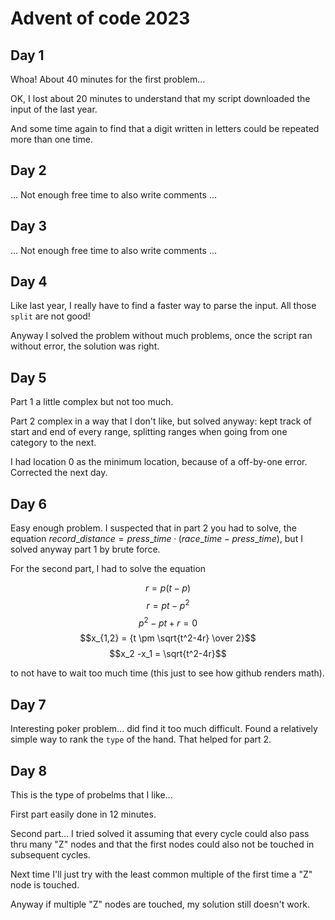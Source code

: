 # Advent of code 2023

## Day 1

Whoa! About 40 minutes for the first problem...

OK, I lost about 20 minutes to understand that my script downloaded the
input of the last year.

And some time again to find that a digit written in letters could be
repeated more than one time.

## Day 2

... Not enough free time to also write comments ...

## Day 3

... Not enough free time to also write comments ...

## Day 4

Like last year, I really have to find a faster way to parse the input.
All those `split` are not good!

Anyway I solved the problem without much problems, once the script
ran without error, the solution was right.

## Day 5

Part 1 a little complex but not too much.

Part 2 complex in a way that I don't like, but solved anyway:
kept track of start and end of every range, splitting ranges
when going from one category to the next.

I had location 0 as the minimum location, because of a off-by-one
error. Corrected the next day.

## Day 6

Easy enough problem. I suspected that in part 2 you had to solve,
the equation $record\_distance = press\_time · (race\_time - press\_time)$,
but I solved anyway part 1 by brute force.

For the second part, I had to solve the equation

$$r = p (t-p)$$
$$r = pt - p^2$$
$$p^2-pt+r=0$$
$$x_{1,2} = {t \pm \sqrt{t^2-4r} \over 2}$$
$$x_2 -x_1 = \sqrt{t^2-4r}$$

to not have to wait too much time (this just to see how
github renders math).

## Day 7

Interesting poker problem... did find it too much difficult.
Found a relatively simple way to rank the `type` of the hand.
That helped for part 2.

## Day 8

This is the type of probelms that I like...

First part easily done in 12 minutes.

Second part... I tried solved it assuming that every cycle could
also pass thru many "Z" nodes and that the first nodes
could also not be touched in subsequent cycles.

Next time I'll just try with the least common multiple
of the first time a "Z" node is touched.

Anyway if multiple "Z" nodes are touched, my solution
still doesn't work.
